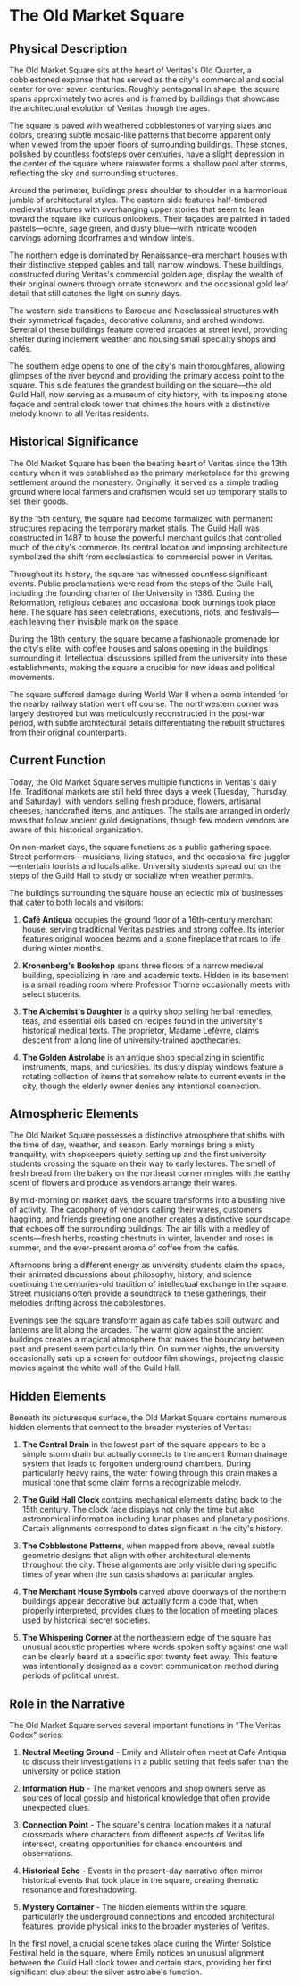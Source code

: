 # The Old Market Square

## Physical Description

The Old Market Square sits at the heart of Veritas's Old Quarter, a cobblestoned expanse that has served as the city's commercial and social center for over seven centuries. Roughly pentagonal in shape, the square spans approximately two acres and is framed by buildings that showcase the architectural evolution of Veritas through the ages.

The square is paved with weathered cobblestones of varying sizes and colors, creating subtle mosaic-like patterns that become apparent only when viewed from the upper floors of surrounding buildings. These stones, polished by countless footsteps over centuries, have a slight depression in the center of the square where rainwater forms a shallow pool after storms, reflecting the sky and surrounding structures.

Around the perimeter, buildings press shoulder to shoulder in a harmonious jumble of architectural styles. The eastern side features half-timbered medieval structures with overhanging upper stories that seem to lean toward the square like curious onlookers. Their façades are painted in faded pastels—ochre, sage green, and dusty blue—with intricate wooden carvings adorning doorframes and window lintels.

The northern edge is dominated by Renaissance-era merchant houses with their distinctive stepped gables and tall, narrow windows. These buildings, constructed during Veritas's commercial golden age, display the wealth of their original owners through ornate stonework and the occasional gold leaf detail that still catches the light on sunny days.

The western side transitions to Baroque and Neoclassical structures with their symmetrical façades, decorative columns, and arched windows. Several of these buildings feature covered arcades at street level, providing shelter during inclement weather and housing small specialty shops and cafés.

The southern edge opens to one of the city's main thoroughfares, allowing glimpses of the river beyond and providing the primary access point to the square. This side features the grandest building on the square—the old Guild Hall, now serving as a museum of city history, with its imposing stone façade and central clock tower that chimes the hours with a distinctive melody known to all Veritas residents.

## Historical Significance

The Old Market Square has been the beating heart of Veritas since the 13th century when it was established as the primary marketplace for the growing settlement around the monastery. Originally, it served as a simple trading ground where local farmers and craftsmen would set up temporary stalls to sell their goods.

By the 15th century, the square had become formalized with permanent structures replacing the temporary market stalls. The Guild Hall was constructed in 1487 to house the powerful merchant guilds that controlled much of the city's commerce. Its central location and imposing architecture symbolized the shift from ecclesiastical to commercial power in Veritas.

Throughout its history, the square has witnessed countless significant events. Public proclamations were read from the steps of the Guild Hall, including the founding charter of the University in 1386. During the Reformation, religious debates and occasional book burnings took place here. The square has seen celebrations, executions, riots, and festivals—each leaving their invisible mark on the space.

During the 18th century, the square became a fashionable promenade for the city's elite, with coffee houses and salons opening in the buildings surrounding it. Intellectual discussions spilled from the university into these establishments, making the square a crucible for new ideas and political movements.

The square suffered damage during World War II when a bomb intended for the nearby railway station went off course. The northwestern corner was largely destroyed but was meticulously reconstructed in the post-war period, with subtle architectural details differentiating the rebuilt structures from their original counterparts.

## Current Function

Today, the Old Market Square serves multiple functions in Veritas's daily life. Traditional markets are still held three days a week (Tuesday, Thursday, and Saturday), with vendors selling fresh produce, flowers, artisanal cheeses, handcrafted items, and antiques. The stalls are arranged in orderly rows that follow ancient guild designations, though few modern vendors are aware of this historical organization.

On non-market days, the square functions as a public gathering space. Street performers—musicians, living statues, and the occasional fire-juggler—entertain tourists and locals alike. University students spread out on the steps of the Guild Hall to study or socialize when weather permits.

The buildings surrounding the square house an eclectic mix of businesses that cater to both locals and visitors:

1. **Café Antiqua** occupies the ground floor of a 16th-century merchant house, serving traditional Veritas pastries and strong coffee. Its interior features original wooden beams and a stone fireplace that roars to life during winter months.

2. **Kronenberg's Bookshop** spans three floors of a narrow medieval building, specializing in rare and academic texts. Hidden in its basement is a small reading room where Professor Thorne occasionally meets with select students.

3. **The Alchemist's Daughter** is a quirky shop selling herbal remedies, teas, and essential oils based on recipes found in the university's historical medical texts. The proprietor, Madame Lefèvre, claims descent from a long line of university-trained apothecaries.

4. **The Golden Astrolabe** is an antique shop specializing in scientific instruments, maps, and curiosities. Its dusty display windows feature a rotating collection of items that somehow relate to current events in the city, though the elderly owner denies any intentional connection.

## Atmospheric Elements

The Old Market Square possesses a distinctive atmosphere that shifts with the time of day, weather, and season. Early mornings bring a misty tranquility, with shopkeepers quietly setting up and the first university students crossing the square on their way to early lectures. The smell of fresh bread from the bakery on the northeast corner mingles with the earthy scent of flowers and produce as vendors arrange their wares.

By mid-morning on market days, the square transforms into a bustling hive of activity. The cacophony of vendors calling their wares, customers haggling, and friends greeting one another creates a distinctive soundscape that echoes off the surrounding buildings. The air fills with a medley of scents—fresh herbs, roasting chestnuts in winter, lavender and roses in summer, and the ever-present aroma of coffee from the cafés.

Afternoons bring a different energy as university students claim the space, their animated discussions about philosophy, history, and science continuing the centuries-old tradition of intellectual exchange in the square. Street musicians often provide a soundtrack to these gatherings, their melodies drifting across the cobblestones.

Evenings see the square transform again as café tables spill outward and lanterns are lit along the arcades. The warm glow against the ancient buildings creates a magical atmosphere that makes the boundary between past and present seem particularly thin. On summer nights, the university occasionally sets up a screen for outdoor film showings, projecting classic movies against the white wall of the Guild Hall.

## Hidden Elements

Beneath its picturesque surface, the Old Market Square contains numerous hidden elements that connect to the broader mysteries of Veritas:

1. **The Central Drain** in the lowest part of the square appears to be a simple storm drain but actually connects to the ancient Roman drainage system that leads to forgotten underground chambers. During particularly heavy rains, the water flowing through this drain makes a musical tone that some claim forms a recognizable melody.

2. **The Guild Hall Clock** contains mechanical elements dating back to the 15th century. The clock face displays not only the time but also astronomical information including lunar phases and planetary positions. Certain alignments correspond to dates significant in the city's history.

3. **The Cobblestone Patterns**, when mapped from above, reveal subtle geometric designs that align with other architectural elements throughout the city. These alignments are only visible during specific times of year when the sun casts shadows at particular angles.

4. **The Merchant House Symbols** carved above doorways of the northern buildings appear decorative but actually form a code that, when properly interpreted, provides clues to the location of meeting places used by historical secret societies.

5. **The Whispering Corner** at the northeastern edge of the square has unusual acoustic properties where words spoken softly against one wall can be clearly heard at a specific spot twenty feet away. This feature was intentionally designed as a covert communication method during periods of political unrest.

## Role in the Narrative

The Old Market Square serves several important functions in "The Veritas Codex" series:

1. **Neutral Meeting Ground** - Emily and Alistair often meet at Café Antiqua to discuss their investigations in a public setting that feels safer than the university or police station.

2. **Information Hub** - The market vendors and shop owners serve as sources of local gossip and historical knowledge that often provide unexpected clues.

3. **Connection Point** - The square's central location makes it a natural crossroads where characters from different aspects of Veritas life intersect, creating opportunities for chance encounters and observations.

4. **Historical Echo** - Events in the present-day narrative often mirror historical events that took place in the square, creating thematic resonance and foreshadowing.

5. **Mystery Container** - The hidden elements within the square, particularly the underground connections and encoded architectural features, provide physical links to the broader mysteries of Veritas.

In the first novel, a crucial scene takes place during the Winter Solstice Festival held in the square, where Emily notices an unusual alignment between the Guild Hall clock tower and certain stars, providing her first significant clue about the silver astrolabe's function.
